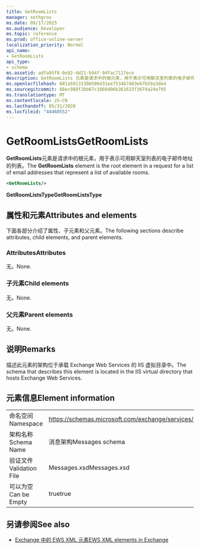 ```yaml
---
title: GetRoomLists
manager: sethgros
ms.date: 09/17/2015
ms.audience: Developer
ms.topic: reference
ms.prod: office-online-server
localization_priority: Normal
api_name:
- GetRoomLists
api_type:
- schema
ms.assetid: adfa95f8-0e92-4d21-b94f-94fac7117ece
description: GetRoomLists 元素是请求中的根元素，用于表示可用聊天室列表的电子邮件地址的列表。
ms.openlocfilehash: 681a59131306506d31ee753467483e67b59a3de4
ms.sourcegitcommit: 88ec988f2bb67c1866d06b361615f3674a24e795
ms.translationtype: MT
ms.contentlocale: zh-CN
ms.lasthandoff: 05/31/2020
ms.locfileid: "44460552"
---
```

# <a name="getroomlists"></a><span data-ttu-id="e7b4c-103">GetRoomLists</span><span class="sxs-lookup"><span data-stu-id="e7b4c-103">GetRoomLists</span></span>

<span data-ttu-id="e7b4c-104">**GetRoomLists**元素是请求中的根元素，用于表示可用聊天室列表的电子邮件地址的列表。</span><span class="sxs-lookup"><span data-stu-id="e7b4c-104">The **GetRoomLists** element is the root element in a request for a list of email addresses that represent a list of available rooms.</span></span> 
  
```XML
<GetRoomLists/>
```

 <span data-ttu-id="e7b4c-105">**GetRoomListsType**</span><span class="sxs-lookup"><span data-stu-id="e7b4c-105">**GetRoomListsType**</span></span>
## <a name="attributes-and-elements"></a><span data-ttu-id="e7b4c-106">属性和元素</span><span class="sxs-lookup"><span data-stu-id="e7b4c-106">Attributes and elements</span></span>

<span data-ttu-id="e7b4c-107">下面各部分介绍了属性、子元素和父元素。</span><span class="sxs-lookup"><span data-stu-id="e7b4c-107">The following sections describe attributes, child elements, and parent elements.</span></span>
  
### <a name="attributes"></a><span data-ttu-id="e7b4c-108">Attributes</span><span class="sxs-lookup"><span data-stu-id="e7b4c-108">Attributes</span></span>

<span data-ttu-id="e7b4c-109">无。</span><span class="sxs-lookup"><span data-stu-id="e7b4c-109">None.</span></span>
  
### <a name="child-elements"></a><span data-ttu-id="e7b4c-110">子元素</span><span class="sxs-lookup"><span data-stu-id="e7b4c-110">Child elements</span></span>

<span data-ttu-id="e7b4c-111">无。</span><span class="sxs-lookup"><span data-stu-id="e7b4c-111">None.</span></span>
  
### <a name="parent-elements"></a><span data-ttu-id="e7b4c-112">父元素</span><span class="sxs-lookup"><span data-stu-id="e7b4c-112">Parent elements</span></span>

<span data-ttu-id="e7b4c-113">无。</span><span class="sxs-lookup"><span data-stu-id="e7b4c-113">None.</span></span>
  
## <a name="remarks"></a><span data-ttu-id="e7b4c-114">说明</span><span class="sxs-lookup"><span data-stu-id="e7b4c-114">Remarks</span></span>

<span data-ttu-id="e7b4c-115">描述此元素的架构位于承载 Exchange Web Services 的 IIS 虚拟目录中。</span><span class="sxs-lookup"><span data-stu-id="e7b4c-115">The schema that describes this element is located in the IIS virtual directory that hosts Exchange Web Services.</span></span>
  
## <a name="element-information"></a><span data-ttu-id="e7b4c-116">元素信息</span><span class="sxs-lookup"><span data-stu-id="e7b4c-116">Element information</span></span>

|||
|:-----|:-----|
|<span data-ttu-id="e7b4c-117">命名空间</span><span class="sxs-lookup"><span data-stu-id="e7b4c-117">Namespace</span></span>  <br/> |https://schemas.microsoft.com/exchange/services/2006/messages  <br/> |
|<span data-ttu-id="e7b4c-118">架构名称</span><span class="sxs-lookup"><span data-stu-id="e7b4c-118">Schema Name</span></span>  <br/> |<span data-ttu-id="e7b4c-119">消息架构</span><span class="sxs-lookup"><span data-stu-id="e7b4c-119">Messages schema</span></span>  <br/> |
|<span data-ttu-id="e7b4c-120">验证文件</span><span class="sxs-lookup"><span data-stu-id="e7b4c-120">Validation File</span></span>  <br/> |<span data-ttu-id="e7b4c-121">Messages.xsd</span><span class="sxs-lookup"><span data-stu-id="e7b4c-121">Messages.xsd</span></span>  <br/> |
|<span data-ttu-id="e7b4c-122">可以为空</span><span class="sxs-lookup"><span data-stu-id="e7b4c-122">Can be Empty</span></span>  <br/> |<span data-ttu-id="e7b4c-123">true</span><span class="sxs-lookup"><span data-stu-id="e7b4c-123">true</span></span>  <br/> |
   
## <a name="see-also"></a><span data-ttu-id="e7b4c-124">另请参阅</span><span class="sxs-lookup"><span data-stu-id="e7b4c-124">See also</span></span>



- [<span data-ttu-id="e7b4c-125">Exchange 中的 EWS XML 元素</span><span class="sxs-lookup"><span data-stu-id="e7b4c-125">EWS XML elements in Exchange</span></span>](ews-xml-elements-in-exchange.md)

